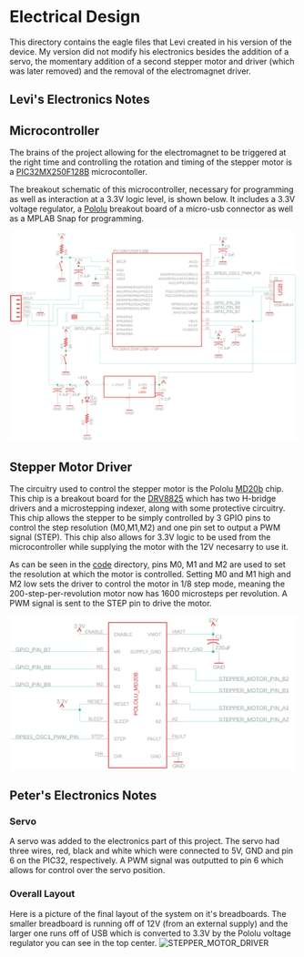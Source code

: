 # Electrical Design

This directory contains the eagle files that Levi created in his version of the device. My version did not modify his electronics besides the addition of a servo, the momentary addition of a second stepper motor and driver (which was later removed) and the removal of the electromagnet driver. 

## Levi's Electronics Notes
## Microcontroller

The brains of the project allowing for the electromagnet to be triggered at the right time and controlling the rotation and timing of the stepper motor is a [PIC32MX250F128B](../Docs/PIC32MX1XX2XX-28-36-44-PIN-DS60001168K.pdf) microcontoller. 

The breakout schematic of this microcontroller, necessary for programming as well as interaction at a 3.3V logic level, is shown below. It includes a 3.3V voltage regulator, a <a href="https://www.pololu.com/" target="_blank">Pololu</a> breakout board of a micro-usb connector as well as a MPLAB Snap for programming.

![PIC32_BREAKOUT](PIC32_BREAKOUT.png)

## Stepper Motor Driver

The circuitry used to control the stepper motor is the Pololu [MD20b](https://www.pololu.com/product/2133/resources) chip. This chip is a breakout board for the [DRV8825](../Docs/drv8825.pdf) which has two H-bridge
drivers and a microstepping indexer, along with some protective circuitry. This chip allows the stepper to be simply controlled by 3 GPIO pins to control the step resolution (M0,M1,M2) and one pin set to output a PWM signal (STEP). This chip also allows for 3.3V logic to be used from the microcontroller while supplying the motor with the 12V necesarry to use it. 

As can be seen in the [code](../Code) directory, pins M0, M1 and M2 are used to set the resolution at which the motor is controlled. Setting M0 and M1 high and M2 low sets the driver to control the motor in 1/8 step mode, meaning the 200-step-per-revolution motor now has 1600 microsteps per revolution. A PWM signal is sent to the STEP pin to drive the motor.

![STEPPER_MOTOR_DRIVER](STEPPER_MOTOR_DRIVER.png)

## Peter's Electronics Notes

### Servo

A servo was added to the electronics part of this project. The servo had three wires, red, black and white which were connected to 5V, GND and pin 6 on the PIC32, respectively. A PWM signal was outputted to pin 6 which allows for control over the servo position. 

### Overall Layout

Here is a picture of the final layout of the system on it's breadboards. The smaller breadboard is running off of 12V (from an external supply) and the larger one runs off of USB which is converted to 3.3V by the Pololu voltage regulator you can see in the top center.
![STEPPER_MOTOR_DRIVER](../media/electronics.png)

